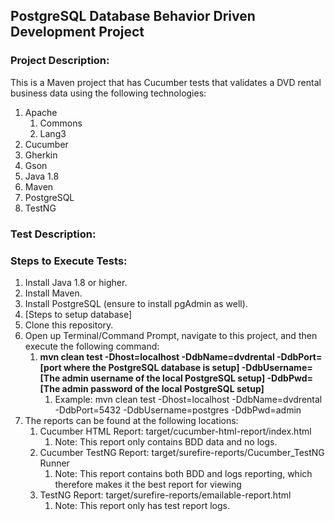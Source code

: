 ## PostgreSQL Database Behavior Driven Development Project

### Project Description:
This is a Maven project that has Cucumber tests that validates a DVD rental business data using the following technologies:
1. Apache
    1. Commons
    2. Lang3
2. Cucumber
3. Gherkin
4. Gson
5. Java 1.8
6. Maven
7. PostgreSQL
8. TestNG

### Test Description:

### Steps to Execute Tests:
1. Install Java 1.8 or higher.
2. Install Maven.
3. Install PostgreSQL (ensure to install pgAdmin as well).
4. [Steps to setup database]
5. Clone this repository.
6. Open up Terminal/Command Prompt, navigate to this project, and then execute the following command: 
    1. **mvn clean test -Dhost=localhost -DdbName=dvdrental -DdbPort=[port where the PostgreSQL database is setup] -DdbUsername=[The admin username of the local PostgreSQL setup] -DdbPwd=[The admin password of the local PostgreSQL setup]**
        1. Example: mvn clean test -Dhost=localhost -DdbName=dvdrental -DdbPort=5432 -DdbUsername=postgres -DdbPwd=admin
7. The reports can be found at the following locations: 
    1. Cucumber HTML Report: target/cucumber-html-report/index.html
        1. Note: This report only contains BDD data and no logs.
    2. Cucumber TestNG Report: target/surefire-reports/Cucumber_TestNG Runner
        1. Note: This report contains both BDD and logs reporting, which therefore makes it the best report for viewing 
    3. TestNG Report: target/surefire-reports/emailable-report.html
        1. Note: This report only has test report logs.
